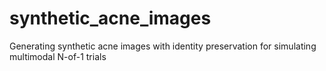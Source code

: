 # synthetic_acne_images
Generating synthetic acne images with identity preservation for simulating multimodal N-of-1 trials
